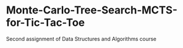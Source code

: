 # Monte-Carlo-Tree-Search-MCTS-for-Tic-Tac-Toe
Second assignment of Data Structures and Algorithms course
